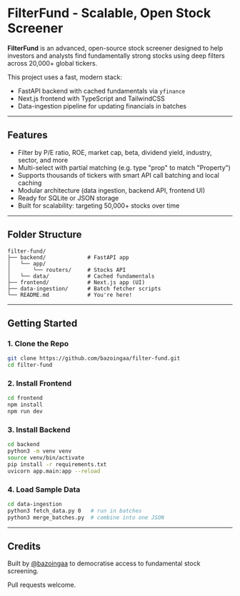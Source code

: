 # FilterFund - Scalable, Open Stock Screener

**FilterFund** is an advanced, open-source stock screener designed to help investors and analysts find fundamentally strong stocks using deep filters across 20,000+ global tickers.

This project uses a fast, modern stack:
- FastAPI backend with cached fundamentals via `yfinance`
- Next.js frontend with TypeScript and TailwindCSS
- Data-ingestion pipeline for updating financials in batches

---

## Features
- Filter by P/E ratio, ROE, market cap, beta, dividend yield, industry, sector, and more
- Multi-select with partial matching (e.g. type "prop" to match "Property")
- Supports thousands of tickers with smart API call batching and local caching
- Modular architecture (data ingestion, backend API, frontend UI)
- Ready for SQLite or JSON storage
- Built for scalability: targeting 50,000+ stocks over time

---

## Folder Structure
```
filter-fund/
├── backend/             # FastAPI app
│   └── app/
│       └── routers/     # Stocks API
│   └── data/            # Cached fundamentals
├── frontend/            # Next.js app (UI)
├── data-ingestion/      # Batch fetcher scripts
└── README.md            # You're here!
```

---

## Getting Started

### 1. Clone the Repo
```bash
git clone https://github.com/bazoingaa/filter-fund.git
cd filter-fund
```

### 2. Install Frontend
```bash
cd frontend
npm install
npm run dev
```

### 3. Install Backend
```bash
cd backend
python3 -m venv venv
source venv/bin/activate
pip install -r requirements.txt
uvicorn app.main:app --reload
```

### 4. Load Sample Data
```bash
cd data-ingestion
python3 fetch_data.py 0   # run in batches
python3 merge_batches.py  # combine into one JSON
```

---

## Credits
Built by [@bazoingaa](https://github.com/bazoingaa) to democratise access to fundamental stock screening.

Pull requests welcome.
